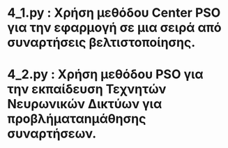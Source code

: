 # 4_1.py : Χρήση μεθόδου Center PSO για την εφαρμογή σε μια σειρά από συναρτήσεις βελτιστοποίησης.

# 4_2.py : Χρήση μεθόδου PSO για την εκπαίδευση Τεχνητών Νευρωνικών Δικτύων για προβλήματαnμάθησης συναρτήσεων.
